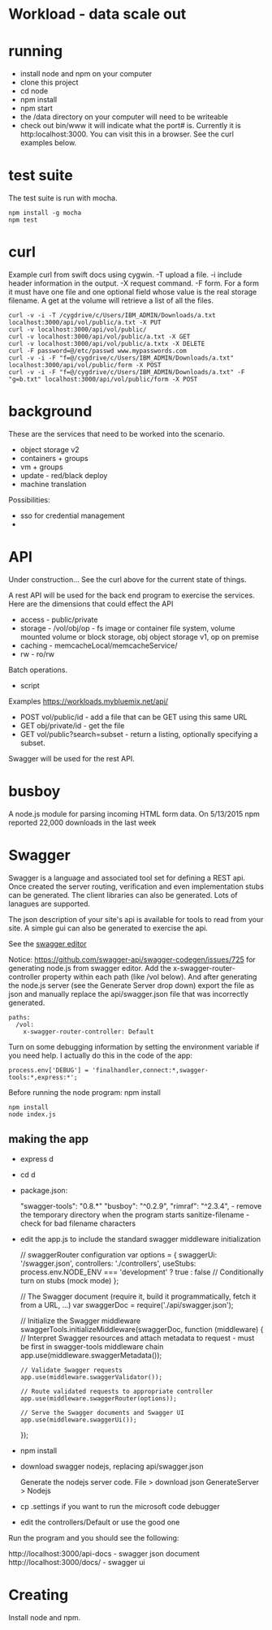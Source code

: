 # Workload - data scale out

# running

* install node and npm on your computer
* clone this project
* cd node
* npm install
* npm start
* the /data directory on your computer will need to be writeable 
* check out bin/www it will indicate what the port# is.  Currently it is http:localhost:3000.  You can visit this in a browser.  See the curl examples below.

# test suite

The test suite is run with mocha.

    npm install -g mocha
    npm test

# curl
Example curl from swift docs using cygwin.  -T upload a file.  -i include header information in the output. -X request command. -F form.  For a form it must have one file and one optional field whose value is the real storage filename.  A get at the volume will retrieve a list of all the files.

    curl -v -i -T /cygdrive/c/Users/IBM_ADMIN/Downloads/a.txt localhost:3000/api/vol/public/a.txt -X PUT
    curl -v localhost:3000/api/vol/public/
    curl -v localhost:3000/api/vol/public/a.txt -X GET
    curl -v localhost:3000/api/vol/public/a.txtx -X DELETE
    curl -F password=@/etc/passwd www.mypasswords.com
    curl -v -i -F "f=@/cygdrive/c/Users/IBM_ADMIN/Downloads/a.txt" localhost:3000/api/vol/public/form -X POST
    curl -v -i -F "f=@/cygdrive/c/Users/IBM_ADMIN/Downloads/a.txt" -F "g=b.txt" localhost:3000/api/vol/public/form -X POST

# background

These are the services that need to be worked into the scenario.

* object storage v2
* containers + groups
* vm + groups
* update - red/black deploy
* machine translation

Possibilities:

* sso for credential management
* 

# API

Under construction... See the curl above for the current state of things.

A rest API will be used for the back end program to exercise the services.
Here are the dimensions that could effect the API

* access - public/private
* storage - /vol/obj/op - fs image or container file system, volume mounted volume or block storage, obj object storage v1, op on premise
* caching - memcacheLocal/memcacheService/
* rw - ro/rw


Batch operations.
* script

Examples https://workloads.mybluemix.net/api/

* POST vol/public/id - add a file that can be GET using this same URL
* GET obj/private/id - get the file 
* GET vol/public?search=subset - return a listing, optionally specifying a subset.

Swagger will be used for the rest API. 

# busboy
A node.js module for parsing incoming HTML form data.
On 5/13/2015 npm reported 22,000 downloads in the last week

# Swagger
Swagger is a language and associated tool set for defining a REST api.
Once created the server routing, verification and even implementation stubs can be generated.
The client libraries can also be generated.
Lots of lanagues are supported.

The json description of your site's api is available for tools to read from your site.
A simple gui can also be generated to exercise the api.

See the [swagger editor](http://editor.swagger.io)


Notice: https://github.com/swagger-api/swagger-codegen/issues/725 for generating node.js from swagger editor.
Add the x-swagger-router-controller property within each path (like /vol below).
And after generating the node.js server (see the Generate Server drop down) export the file as json and manually replace the api/swagger.json file that was incorrectly generated.


    paths:
      /vol:
        x-swagger-router-controller: Default

Turn on some debugging information by setting the environment variable if you need help.
I actually do this in the code of the app:

    process.env['DEBUG'] = 'finalhandler,connect:*,swagger-tools:*,express:*';


Before running the node program: npm install

    npm install
    node index.js

## making the app

* express d
* cd d
* package.json:

    "swagger-tools": "0.8.*"
    "busboy": "^0.2.9",
    "rimraf": "^2.3.4", - remove the temporary directory when the program starts
    sanitize-filename - check for bad filename characters


* edit the app.js to include the standard swagger middleware initialization

    // swaggerRouter configuration
    var options = {
      swaggerUi: '/swagger.json',
      controllers: './controllers',
      useStubs: process.env.NODE_ENV === 'development' ? true : false // Conditionally turn on stubs (mock mode)
    };

    // The Swagger document (require it, build it programmatically, fetch it from a URL, ...)
    var swaggerDoc = require('./api/swagger.json');

    // Initialize the Swagger middleware
    swaggerTools.initializeMiddleware(swaggerDoc, function (middleware) {
      // Interpret Swagger resources and attach metadata to request - must be first in swagger-tools middleware chain
      app.use(middleware.swaggerMetadata());

      // Validate Swagger requests
      app.use(middleware.swaggerValidator());

      // Route validated requests to appropriate controller
      app.use(middleware.swaggerRouter(options));

      // Serve the Swagger documents and Swagger UI
      app.use(middleware.swaggerUi());
    });

* npm install

* download swagger nodejs, replacing api/swagger.json


    Generate the nodejs server code.
    File > download json
    GenerateServer > Nodejs

* cp .settings if you want to run the microsoft code debugger
* edit the controllers/Default or use the good one

Run the program and you should see the following:

http://localhost:3000/api-docs - swagger json document
http://localhost:3000/docs/ - swagger ui


    

# Creating

Install node and npm.
